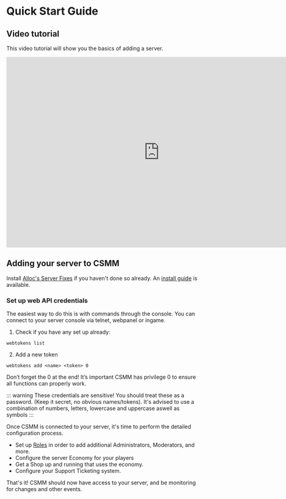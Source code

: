 # Quick Start Guide

## Video tutorial

This video tutorial will show you the basics of adding a server.

<div align=center>
    <iframe width="800" height="500" src="https://www.youtube.com/embed/vOXqe7PYti4" frameborder="0" allow="autoplay; encrypted-media" allowfullscreen></iframe>
</div>

## Adding your server to CSMM

Install [Alloc's Server Fixes](https://7dtd.illy.bz/wiki/Server%20fixes) if you haven't done so already. An [install guide](/en/CSMM/allocs.html) is available.

### Set up web API credentials

The easiest way to do this is with commands through the console. You can connect to your server console via telnet, webpanel or ingame.

1. Check if you have any set up already:

`webtokens list`

2. Add a new token

`webtokens add <name> <token> 0`

Don’t forget the 0 at the end! It’s important CSMM has privilege 0 to ensure all functions can properly work.

::: warning These credentials are sensitive! You should treat these as a password. (Keep it secret, no obvious names/tokens). It's advised to use a combination of numbers, letters, lowercase and uppercase aswell as symbols
:::

Once CSMM is connected to your server, it's time to perform the detailed configuration process.

- Set up [Roles](https://docs.csmm.app/en/CSMM/roles.html) in order to add additional Administrators, Moderators, and more.
- Configure the server Economy for your players
- Get a Shop up and running that uses the economy.
- Configure your Support Ticketing system.

That's it! CSMM should now have access to your server, and be monitoring for changes and other events.
